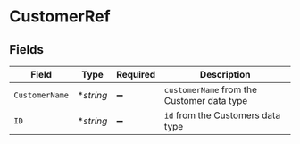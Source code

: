 # CustomerRef


## Fields

| Field                                      | Type                                       | Required                                   | Description                                |
| ------------------------------------------ | ------------------------------------------ | ------------------------------------------ | ------------------------------------------ |
| `CustomerName`                             | **string*                                  | :heavy_minus_sign:                         | `customerName` from the Customer data type |
| `ID`                                       | **string*                                  | :heavy_minus_sign:                         | `id` from the Customers data type          |